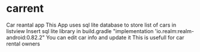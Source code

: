 # carrent
Car reantal app
This App uses sql lite database to store list of cars in listview 
Insert sql lite library in build.gradle     "implementation 'io.realm:realm-android:0.82.2"
You can edit car info and update it
This is usefull for car rental owners 
